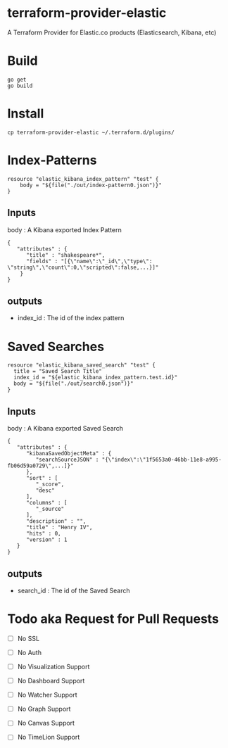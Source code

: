 # terraform-provider-elastic

A Terraform Provider for Elastic.co products (Elasticsearch, Kibana, etc)

# Build

	go get
	go build

# Install

	cp terraform-provider-elastic ~/.terraform.d/plugins/	

# Index-Patterns

	resource "elastic_kibana_index_pattern" "test" {
		body = "${file("./out/index-pattern0.json")}"
	}
	
## Inputs	
body : A Kibana exported Index Pattern

	{
	   "attributes" : {
	      "title" : "shakespeare*",
	      "fields" : "[{\"name\":\"_id\",\"type\":	\"string\",\"count\":0,\"scripted\":false,...}]"
		}
	}

## outputs

- index_id : The id of the index pattern

# Saved Searches

	resource "elastic_kibana_saved_search" "test" {
	  title = "Saved Search Title"
	  index_id = "${elastic_kibana_index_pattern.test.id}"
	  body = "${file("./out/search0.json")}"
	}
	
## Inputs

body : A Kibana exported Saved Search

	{
	   "attributes" : {
	      "kibanaSavedObjectMeta" : {
	         "searchSourceJSON" : "{\"index\":\"1f5653a0-46bb-11e8-a995-fb06d59a0729\",...]}"
	      },
	      "sort" : [
	         "_score",
	         "desc"
	      ],
	      "columns" : [
	         "_source"
	      ],
	      "description" : "",
	      "title" : "Henry IV",
	      "hits" : 0,
	      "version" : 1
	   }
	}
	
## outputs

- search_id : The id of the Saved Search

# Todo aka Request for Pull Requests

- [ ] No SSL
- [ ] No Auth
- [ ] No Visualization Support
- [ ] No Dashboard Support
- [ ] No Watcher Support
- [ ] No Graph Support
- [ ] No Canvas Support
- [ ] No TimeLion Support




